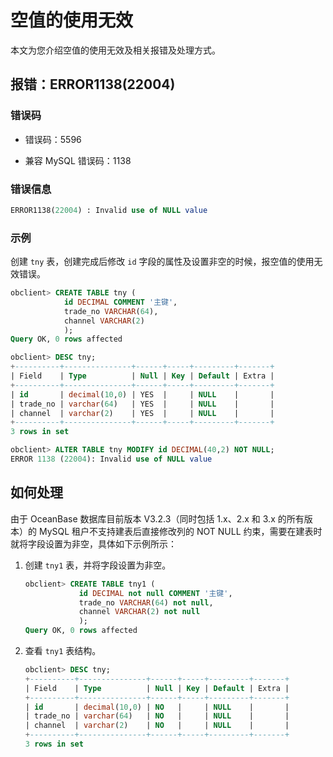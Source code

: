 # 空值的使用无效

本文为您介绍空值的使用无效及相关报错及处理方式。

## 报错：ERROR1138(22004)

### 错误码

* 错误码：5596

* 兼容 MySQL 错误码：1138

### 错误信息

```sql
ERROR1138(22004) : Invalid use of NULL value
```

### 示例

创建 `tny` 表，创建完成后修改 `id` 字段的属性及设置非空的时候，报空值的使用无效错误。

```sql
obclient> CREATE TABLE tny (
            id DECIMAL COMMENT '主键',
            trade_no VARCHAR(64),
            channel VARCHAR(2)
            );
Query OK, 0 rows affected

obclient> DESC tny;
+----------+---------------+------+-----+---------+-------+
| Field    | Type          | Null | Key | Default | Extra |
+----------+---------------+------+-----+---------+-------+
| id       | decimal(10,0) | YES  |     | NULL    |       |
| trade_no | varchar(64)   | YES  |     | NULL    |       |
| channel  | varchar(2)    | YES  |     | NULL    |       |
+----------+---------------+------+-----+---------+-------+
3 rows in set

obclient> ALTER TABLE tny MODIFY id DECIMAL(40,2) NOT NULL;
ERROR 1138 (22004): Invalid use of NULL value
```

## 如何处理

由于 OceanBase 数据库目前版本 V3.2.3（同时包括 1.x、2.x 和 3.x 的所有版本）的 MySQL 租户不支持建表后直接修改列的 NOT NULL 约束，需要在建表时就将字段设置为非空，具体如下示例所示：

1. 创建 `tny1` 表，并将字段设置为非空。

   ```sql
   obclient> CREATE TABLE tny1 (
               id DECIMAL not null COMMENT '主键',
               trade_no VARCHAR(64) not null,
               channel VARCHAR(2) not null
               );
   Query OK, 0 rows affected
   ```

2. 查看 `tny1` 表结构。

   ```sql
   obclient> DESC tny;
   +----------+---------------+------+-----+---------+-------+
   | Field    | Type          | Null | Key | Default | Extra |
   +----------+---------------+------+-----+---------+-------+
   | id       | decimal(10,0) | NO   |     | NULL    |       |
   | trade_no | varchar(64)   | NO   |     | NULL    |       |
   | channel  | varchar(2)    | NO   |     | NULL    |       |
   +----------+---------------+------+-----+---------+-------+
   3 rows in set
   ```
